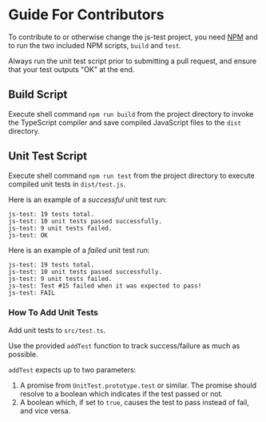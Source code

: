 # Guide For Contributors

To contribute to or otherwise change the js-test project, you need [NPM](https://www.npmjs.com/) and to run the two included NPM scripts, `build` and `test`.

Always run the unit test script prior to submitting a pull request, and ensure that your test outputs "OK" at the end.

## Build Script

Execute shell command `npm run build` from the project directory to invoke the TypeScript compiler and save compiled JavaScript files to the `dist` directory.

## Unit Test Script

Execute shell command `npm run test` from the project directory to execute compiled unit tests in `dist/test.js`.

Here is an example of a *successful* unit test run:

```
js-test: 19 tests total.
js-test: 10 unit tests passed successfully.
js-test: 9 unit tests failed.
js-test: OK
```

Here is an example of a *failed* unit test run:

```
js-test: 19 tests total.
js-test: 10 unit tests passed successfully.
js-test: 9 unit tests failed.
js-test: Test #15 failed when it was expected to pass!
js-test: FAIL
```

### How To Add Unit Tests

Add unit tests to `src/test.ts`.

Use the provided `addTest` function to track success/failure as much as possible.

`addTest` expects up to two parameters:

1. A promise from `UnitTest.prototype.test` or similar. The promise should resolve to a boolean which indicates if the test passed or not.
2. A boolean which, if set to `true`, causes the test to pass instead of fail, and vice versa.
